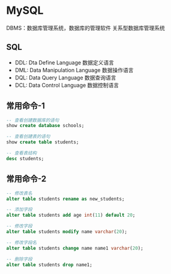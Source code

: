 # MySQL

DBMS：数据库管理系统，数据库的管理软件
关系型数据库管理系统

## SQL

- DDL: Dta Define Language 数据定义语言
- DML: Data Manipulation Language 数据操作语言
- DQL: Data Query Language 数据查询语言
- DCL: Data Control Language 数据控制语言

## 常用命令-1

```sql
-- 查看创建数据库的语句
show create database schools;

-- 查看创建表的语句
show create table students;

-- 查看表结构
desc students;
```

## 常用命令-2

```sql
-- 修改表名
alter table students rename as new_students;

-- 添加字段
alter table students add age int(11) default 20;

-- 修改字段
alter table students modify name varchar(20);

-- 修改字段名
alter table students change name name1 varchar(20);

-- 删除字段
alter table students drop name1;
```
